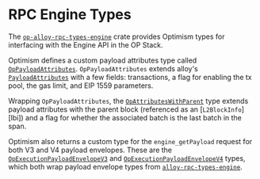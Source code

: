 # RPC Engine Types

The [`op-alloy-rpc-types-engine`][engine] crate provides Optimism types for interfacing
with the Engine API in the OP Stack.

Optimism defines a custom payload attributes type called [`OpPayloadAttributes`][attributes].
`OpPayloadAttributes` extends alloy's [`PayloadAttributes`][pa] with a few fields: transactions,
a flag for enabling the tx pool, the gas limit, and EIP 1559 parameters.

Wrapping `OpPayloadAttributes`, the [`OpAttributesWithParent`][parent] type extends payload
attributes with the parent block (referenced as an [`L2BlockInfo`][lbi]) and a flag
for whether the associated batch is the last batch in the span.

Optimism also returns a custom type for the `engine_getPayload` request for both V3 and
V4 payload envelopes. These are the [`OpExecutionPayloadEnvelopeV3`][v3] and
[`OpExecutionPayloadEnvelopeV4`][v4] types, which both wrap payload envelope types
from [`alloy-rpc-types-engine`][alloy-engine].


<!-- Links -->

[alloy-engine]: https://crates.io/crates/alloy-rpc-types-engine
[v3]: https://docs.rs/op-alloy-rpc-types-engine/latest/op_alloy_rpc_types_engine/struct.OpExecutionPayloadEnvelopeV3.html
[v4]: https://docs.rs/op-alloy-rpc-types-engine/latest/op_alloy_rpc_types_engine/struct.OpExecutionPayloadEnvelopeV4.html
[parent]: https://docs.rs/op-alloy-rpc-types-engine/latest/op_alloy_rpc_types_engine/struct.OpAttributesWithParent.html
[pa]: https://docs.rs/alloy-rpc-types-engine/latest/alloy_rpc_types_engine/payload/struct.PayloadAttributes.html
[attributes]: https://docs.rs/op-alloy-rpc-types-engine/latest/op_alloy_rpc_types_engine/struct.OpPayloadAttributes.html
[engine]: https://docs.rs/op-alloy-rpc-types-engine/latest/op_alloy_rpc_types_engine/struct.OpAttributesWithParent.html
